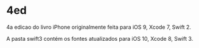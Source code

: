 # 4ed
4a edicao do livro iPhone originalmente feita para iOS 9, Xcode 7, Swift 2.

A pasta swift3 contém os fontes atualizados para iOS 10, Xcode 8,  Swift 3.
